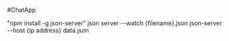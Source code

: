 #ChatApp

"npm install -g json-server"
json server --watch {filename}.json
json-server --host {ip address} data.json